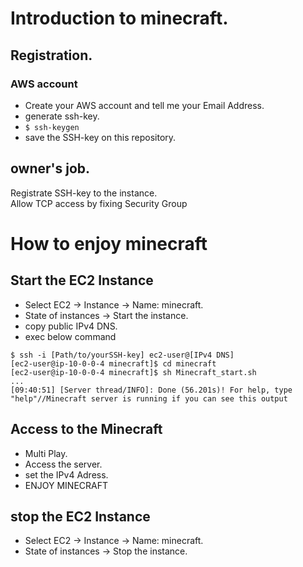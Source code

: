 # Introduction to minecraft. 

## Registration.  
### AWS account
  - Create your AWS account and tell me your Email Address.  
  - generate ssh-key.   
  - ```$ ssh-keygen```   
  - save the SSH-key on this repository.  


## owner's job.  
Registrate SSH-key to the instance.  
Allow TCP access by fixing Security Group

  

# How to enjoy minecraft 
## Start the EC2 Instance
- Select EC2 -> Instance -> Name: minecraft.  
- State of instances -> Start the instance.  
- copy public IPv4 DNS.  
- exec below command
```
$ ssh -i [Path/to/yourSSH-key] ec2-user@[IPv4 DNS]
[ec2-user@ip-10-0-0-4 minecraft]$ cd minecraft
[ec2-user@ip-10-0-0-4 minecraft]$ sh Minecraft_start.sh
...
[09:40:51] [Server thread/INFO]: Done (56.201s)! For help, type "help"//Minecraft server is running if you can see this output
```
  
## Access to the Minecraft
- Multi Play.  
- Access the server.  
- set the IPv4 Adress.  
- ENJOY MINECRAFT


  
## stop the EC2 Instance
- Select EC2 -> Instance -> Name: minecraft.  
- State of instances -> Stop the instance.  
